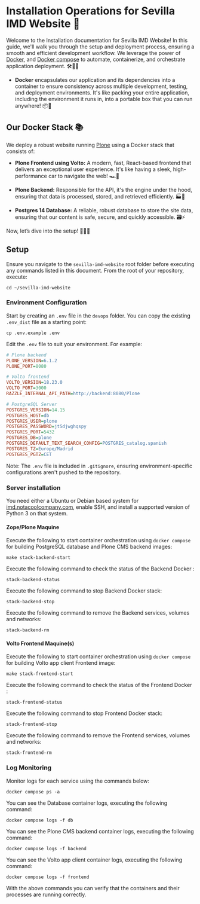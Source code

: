# Installation Operations for Sevilla IMD Website 🚀

Welcome to the Installation documentation for Sevilla IMD Website! In this guide, we'll walk you through the setup and deployment process, ensuring a smooth and efficient development workflow. We leverage the power of [Docker](https://www.docker.com/), and [Docker compose](https://docs.docker.com/compose/) to automate, containerize, and orchestrate application deployment. 🛠️🐳🌐

- **Docker** encapsulates our application and its dependencies into a container to ensure consistency across multiple development, testing, and deployment environments. It's like packing your entire application, including the environment it runs in, into a portable box that you can run anywhere! 📦🚀

## Our Docker Stack 📚

We deploy a robust website running [Plone](https://plone.org/) using a Docker stack that consists of:

- **Plone Frontend using Volto:** A modern, fast, React-based frontend that delivers an exceptional user experience. It's like having a sleek, high-performance car to navigate the web! 🏎️💨

- **Plone Backend:** Responsible for the API, it's the engine under the hood, ensuring that data is processed, stored, and retrieved efficiently. 🏭🚀

- **Postgres 14 Database:** A reliable, robust database to store the site data, ensuring that our content is safe, secure, and quickly accessible. 🗃️⚡

Now, let’s dive into the setup! 🏊‍♂️💫

## Setup

Ensure you navigate to the `sevilla-imd-website` root folder before executing any commands listed in this document. From the root of your repository, execute:

```shell
cd ~/sevilla-imd-website
```

### Environment Configuration

Start by creating an `.env` file in the `devops` folder. You can copy the existing `.env_dist` file as a starting point:

```shell
cp .env.example .env
```

Edit the `.env` file to suit your environment. For example:

```ini
# Plone backend
PLONE_VERSION=6.1.2
PLONE_PORT=8080

# Volto frontend
VOLTO_VERSION=18.23.0
VOLTO_PORT=3000
RAZZLE_INTERNAL_API_PATH=http://backend:8080/Plone

# PostgreSQL Server
POSTGRES_VERSION=14.15
POSTGRES_HOST=db
POSTGRES_USER=plone
POSTGRES_PASSWORD=jtSdjwghqspy
POSTGRES_PORT=5432
POSTGRES_DB=plone
POSTGRES_DEFAULT_TEXT_SEARCH_CONFIG=POSTGRES_catalog.spanish
POSTGRES_TZ=Europe/Madrid
POSTGRES_PGTZ=CET
```

Note: The `.env` file is included in `.gitignore`, ensuring environment-specific configurations aren't pushed to the repository.

### Server installation

You need either a Ubuntu or Debian based system for [imd.notacoolcompany.com](http://imd.notacoolcompany.com/), enable SSH, and install a supported version of Python 3 on that system.

#### Zope/Plone Maquine

Execute the following to start container orchestration using ``docker compose`` for building PostgreSQL database and Plone CMS backend images:

```shell
make stack-backend-start
```

Execute the following command to check the status of the Backend Docker :

```shell
stack-backend-status
```

Execute the following command to stop Backend Docker stack:

```shell
stack-backend-stop
```

Execute the following command to remove the Backend services, volumes and networks:

```shell
stack-backend-rm
```

#### Volto Frontend Maquine(s)

Execute the following to start container orchestration using ``docker compose`` for building Volto app client Frontend image:

```shell
make stack-frontend-start
```

Execute the following command to check the status of the Frontend Docker :

```shell
stack-frontend-status
```

Execute the following command to stop Frontend Docker stack:

```shell
stack-frontend-stop
```

Execute the following command to remove the Frontend services, volumes and networks:

```shell
stack-frontend-rm
```

### Log Monitoring

Monitor logs for each service using the commands below:

```shell
docker compose ps -a
```

You can see the Database container logs, executing the following command:

```shell
docker compose logs -f db
```

You can see the Plone CMS backend container logs, executing the following command:

```shell
docker compose logs -f backend
```

You can see the Volto app client container logs, executing the following command:

```shell
docker compose logs -f frontend
```

With the above commands you can verify that the containers and their processes are running correctly.

